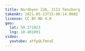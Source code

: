 ```yaml
---
title: Nordbyen 22A, 3111 Tønsberg
takenAt: 2021-05-13T15:00:14.000Z
license: CC BY-ND 4.0
geo:
  lat: 59.271023
  lng: 10.401091
video:
  youtube: aYfpQLTmnxE
---
```

